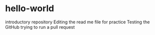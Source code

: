 # hello-world
introductory repository
Editing the read me file for practice
Testing the GitHub
trying to run a pull request
